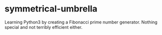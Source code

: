 # symmetrical-umbrella
Learning Python3 by creating a Fibonacci prime number generator. Nothing special and not terribly efficient either.
